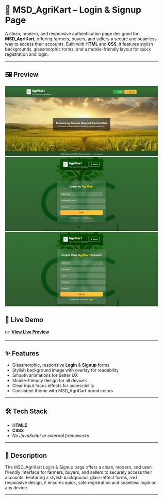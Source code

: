 # 🌾 MSD_AgriKart – Login & Signup Page

A clean, modern, and responsive authentication page designed for **MSD_AgriKart**, offering farmers, buyers, and sellers a secure and seamless way to access their accounts. Built with **HTML** and **CSS**, it features stylish backgrounds, glassmorphic forms, and a mobile-friendly layout for quick registration and login.

---

## 🖼 Preview
![Login & Signup Preview](https://github.com/kadajnanadeepika-245/MSD_AgriCart_Login-Signup-Page/blob/main/Screenshot%202025-08-13%20233919.png)
![Login & Signup Preview](https://github.com/kadajnanadeepika-245/MSD_AgriCart_Login-Signup-Page/blob/main/Screenshot%202025-08-13%20233929.png)
![Login & Signup Preview](https://github.com/kadajnanadeepika-245/MSD_AgriCart_Login-Signup-Page/blob/main/Screenshot%202025-08-13%20233941.png)

## 🚀 Live Demo
👉 **[View Live Preview](https://agricartlogindeepika.netlify.app/)**

---

## ✨ Features
- Glassmorphic, responsive **Login** & **Signup** forms  
- Stylish background image with overlay for readability  
- Smooth animations for better UX  
- Mobile-friendly design for all devices  
- Clear input focus effects for accessibility  
- Consistent theme with MSD_AgriCart brand colors  

---

## 🛠 Tech Stack
- **HTML5**  
- **CSS3**  
- *No JavaScript or external frameworks*

---

## 📜 Description
The MSD_AgriKart Login & Signup page offers a clean, modern, and user-friendly interface for farmers, buyers, and sellers to securely access their accounts. Featuring a stylish background, glass-effect forms, and responsive design, it ensures quick, safe registration and seamless login on any device.

---

